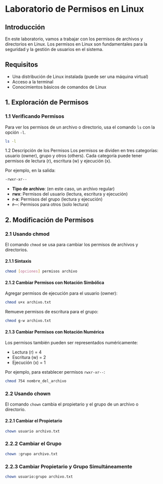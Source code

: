 # Laboratorio de Permisos en Linux

## Introducción

En este laboratorio, vamos a trabajar con los permisos de archivos y directorios en Linux. Los permisos en Linux son fundamentales para la seguridad y la gestión de usuarios en el sistema.

## Requisitos

- Una distribución de Linux instalada (puede ser una máquina virtual)
- Acceso a la terminal
- Conocimientos básicos de comandos de Linux

## 1. Exploración de Permisos

### 1.1 Verificando Permisos

Para ver los permisos de un archivo o directorio, usa el comando `ls` con la opción `-l`.

```sh
ls -l
```
1.2 Descripción de los Permisos
Los permisos se dividen en tres categorías: usuario (owner), grupo y otros (others). Cada categoría puede tener permisos de lectura (r), escritura (w) y ejecución (x).

Por ejemplo, en la salida:
```sh
-rwxr-xr--
```
- **Tipo de archivo**: (en este caso, un archivo regular)
- **rwx**: Permisos del usuario (lectura, escritura y ejecución)
- **r-x**: Permisos del grupo (lectura y ejecución)
- **r--**: Permisos para otros (solo lectura)

## 2. Modificación de Permisos

### 2.1 Usando chmod
El comando `chmod` se usa para cambiar los permisos de archivos y directorios.

#### 2.1.1 Sintaxis
```sh
chmod [opciones] permisos archivo
```
#### 2.1.2 Cambiar Permisos con Notación Simbólica
Agregar permisos de ejecución para el usuario (owner):
```sh
chmod u+x archivo.txt
```
Remueve permisos de escritura para el grupo:
```sh
chmod g-w archivo.txt
```
#### 2.1.3 Cambiar Permisos con Notación Numérica
Los permisos también pueden ser representados numéricamente:

- Lectura (r) = 4
- Escritura (w) = 2
- Ejecución (x) = 1

Por ejemplo, para establecer permisos `rwxr-xr--`:
```sh
chmod 754 nombre_del_archivo
```
### 2.2 Usando chown
El comando `chown` cambia el propietario y el grupo de un archivo o directorio.

#### 2.2.1 Cambiar el Propietario
```sh
chown usuario archivo.txt
```
### 2.2.2 Cambiar el Grupo
```sh
chown :grupo archivo.txt
```
### 2.2.3 Cambiar Propietario y Grupo Simultáneamente
```sh
chown usuario:grupo archivo.txt
```

